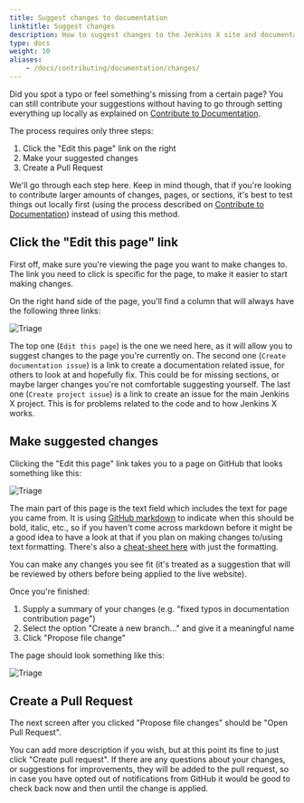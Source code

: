 ```yaml
---
title: Suggest changes to documentation
linktitle: Suggest changes
description: How to suggest changes to the Jenkins X site and documentation
type: docs
weight: 10
aliases:
    - /docs/contributing/documentation/changes/
---
```


Did you spot a typo or feel something's missing from a certain page?
You can still contribute your suggestions without having to go through setting everything up locally as explained on [Contribute to Documentation](/community/documentation/).

The process requires only three steps:

1. Click the "Edit this page" link on the right
1. Make your suggested changes
1. Create a Pull Request

We'll go through each step here. Keep in mind though, that if you're looking to contribute larger amounts of changes, pages, or sections, it's best to test things out locally first (using the process described on [Contribute to Documentation](/community/documentation/)) instead of using this method.

## Click the "Edit this page" link

First off, make sure you're viewing the page you want to make changes to.
The link you need to click is specific for the page, to make it easier to start making changes.

On the right hand side of the page, you'll find a column that will always have the following three links:

![Triage](/images/contribute/page_links.png)

The top one (`Edit this page`) is the one we need here, as it will allow you to suggest changes to the page you're currently on.
The second one (`Create documentation issue`) is a link to create a documentation related issue, for others to look at and hopefully fix. This could be for missing sections, or maybe larger changes you're not comfortable suggesting yourself.
The last one (`Create project issue`) is a link to create an issue for the main Jenkins X project. This is for problems related to the code and to how Jenkins X works.

## Make suggested changes

Clicking the "Edit this page" link takes you to a page on GitHub that looks something like this:

![Triage](/images/contribute/edit_page.png)

The main part of this page is the text field which includes the text for page you came from. It is using [GitHub markdown](https://guides.github.com/features/mastering-markdown/) to indicate when this should be bold, italic, etc., so if you haven't come across markdown before it might be a good idea to have a look at that if you plan on making changes to/using text formatting.
There's also a [cheat-sheet here](https://github.com/adam-p/markdown-here/wiki/Markdown-Cheatsheet) with just the formatting.

You can make any changes you see fit (it's treated as a suggestion that will be reviewed by others before being applied to the live website).

Once you're finished:

1. Supply a summary of your changes (e.g. "fixed typos in documentation contribution page")
1. Select the option "Create a new branch..." and give it a meaningful name
1. Click "Propose file change"

The page should look something like this:

![Triage](/images/contribute/commit_changes.png)

## Create a Pull Request

The next screen after you clicked "Propose file changes" should be "Open Pull Request".

You can add more description if you wish, but at this point its fine to just click "Create pull request".
If there are any questions about your changes, or suggestions for improvements, they will be added to the pull request, so in case you have opted out of notifications from GitHub it would be good to check back now and then until the change is applied.
